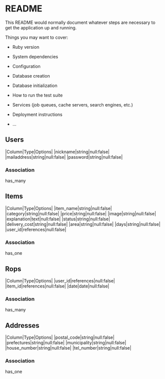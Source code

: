 # README

This README would normally document whatever steps are necessary to get the
application up and running.

Things you may want to cover:

* Ruby version

* System dependencies

* Configuration

* Database creation

* Database initialization

* How to run the test suite

* Services (job queues, cache servers, search engines, etc.)

* Deployment instructions

* ...

## Users 
|Column|Type|Options|
|nickname|string|null:false|
|mailaddress|string|null:false|
|password|string|null:false|

### Association
has_many

## Items
|Column|Type|Options|
|item_name|string|null:false|
|category|string|null:false|
|price|string|null:false|
|image|string|null:false|
|explanation|text|null:false|
|status|string|null:false|
|delivery_cost|string|null:false|
|area|string|null:false|
|days|string|null:false|
|user_id|references|null:false|

### Association
has_one

## Rops
|Column|Type|Options|
|user_id|references|null:false|
|item_id|references|null:false|
|date|date|null:false|

### Association
has_many

## Addresses 
|Column|Type|Options|
|postal_code|string|null:false|
|prefectures|string|null:false|
|municipality|string|null:false|
|house_number|string|null:false|
|tel_number|string|null:false|

### Association
has_one
